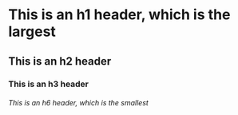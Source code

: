 # This is an h1 header, which is the largest
## This is an h2 header
### This is an h3 header
###### This is an h6 header, which is the smallest
